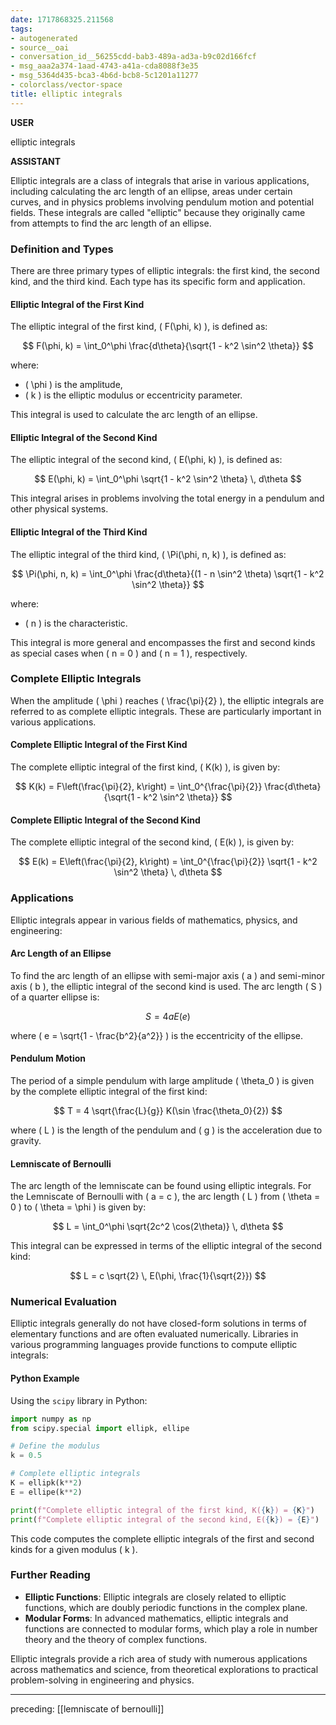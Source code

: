 ```yaml
---
date: 1717868325.211568
tags:
- autogenerated
- source__oai
- conversation_id__56255cdd-bab3-489a-ad3a-b9c02d166fcf
- msg_aaa2a374-1aad-4743-a41a-cda8088f3e35
- msg_5364d435-bca3-4b6d-bcb8-5c1201a11277
- colorclass/vector-space
title: elliptic integrals
---
```


**USER**

elliptic integrals


**ASSISTANT**

Elliptic integrals are a class of integrals that arise in various applications, including calculating the arc length of an ellipse, areas under certain curves, and in physics problems involving pendulum motion and potential fields. These integrals are called "elliptic" because they originally came from attempts to find the arc length of an ellipse.

### Definition and Types

There are three primary types of elliptic integrals: the first kind, the second kind, and the third kind. Each type has its specific form and application.

#### Elliptic Integral of the First Kind

The elliptic integral of the first kind, \( F(\phi, k) \), is defined as:

$$
F(\phi, k) = \int_0^\phi \frac{d\theta}{\sqrt{1 - k^2 \sin^2 \theta}}
$$

where:
- \( \phi \) is the amplitude,
- \( k \) is the elliptic modulus or eccentricity parameter.

This integral is used to calculate the arc length of an ellipse.

#### Elliptic Integral of the Second Kind

The elliptic integral of the second kind, \( E(\phi, k) \), is defined as:

$$
E(\phi, k) = \int_0^\phi \sqrt{1 - k^2 \sin^2 \theta} \, d\theta
$$

This integral arises in problems involving the total energy in a pendulum and other physical systems.

#### Elliptic Integral of the Third Kind

The elliptic integral of the third kind, \( \Pi(\phi, n, k) \), is defined as:

$$
\Pi(\phi, n, k) = \int_0^\phi \frac{d\theta}{(1 - n \sin^2 \theta) \sqrt{1 - k^2 \sin^2 \theta}}
$$

where:
- \( n \) is the characteristic.

This integral is more general and encompasses the first and second kinds as special cases when \( n = 0 \) and \( n = 1 \), respectively.

### Complete Elliptic Integrals

When the amplitude \( \phi \) reaches \( \frac{\pi}{2} \), the elliptic integrals are referred to as complete elliptic integrals. These are particularly important in various applications.

#### Complete Elliptic Integral of the First Kind

The complete elliptic integral of the first kind, \( K(k) \), is given by:

$$
K(k) = F\left(\frac{\pi}{2}, k\right) = \int_0^{\frac{\pi}{2}} \frac{d\theta}{\sqrt{1 - k^2 \sin^2 \theta}}
$$

#### Complete Elliptic Integral of the Second Kind

The complete elliptic integral of the second kind, \( E(k) \), is given by:

$$
E(k) = E\left(\frac{\pi}{2}, k\right) = \int_0^{\frac{\pi}{2}} \sqrt{1 - k^2 \sin^2 \theta} \, d\theta
$$

### Applications

Elliptic integrals appear in various fields of mathematics, physics, and engineering:

#### Arc Length of an Ellipse

To find the arc length of an ellipse with semi-major axis \( a \) and semi-minor axis \( b \), the elliptic integral of the second kind is used. The arc length \( S \) of a quarter ellipse is:

$$
S = 4a E(e)
$$

where \( e = \sqrt{1 - \frac{b^2}{a^2}} \) is the eccentricity of the ellipse.

#### Pendulum Motion

The period of a simple pendulum with large amplitude \( \theta_0 \) is given by the complete elliptic integral of the first kind:

$$
T = 4 \sqrt{\frac{L}{g}} K(\sin \frac{\theta_0}{2})
$$

where \( L \) is the length of the pendulum and \( g \) is the acceleration due to gravity.

#### Lemniscate of Bernoulli

The arc length of the lemniscate can be found using elliptic integrals. For the Lemniscate of Bernoulli with \( a = c \), the arc length \( L \) from \( \theta = 0 \) to \( \theta = \phi \) is given by:

$$
L = \int_0^\phi \sqrt{2c^2 \cos(2\theta)} \, d\theta
$$

This integral can be expressed in terms of the elliptic integral of the second kind:

$$
L = c \sqrt{2} \, E(\phi, \frac{1}{\sqrt{2}})
$$

### Numerical Evaluation

Elliptic integrals generally do not have closed-form solutions in terms of elementary functions and are often evaluated numerically. Libraries in various programming languages provide functions to compute elliptic integrals:

#### Python Example

Using the `scipy` library in Python:

```python
import numpy as np
from scipy.special import ellipk, ellipe

# Define the modulus
k = 0.5

# Complete elliptic integrals
K = ellipk(k**2)
E = ellipe(k**2)

print(f"Complete elliptic integral of the first kind, K({k}) = {K}")
print(f"Complete elliptic integral of the second kind, E({k}) = {E}")
```

This code computes the complete elliptic integrals of the first and second kinds for a given modulus \( k \).

### Further Reading

- **Elliptic Functions**: Elliptic integrals are closely related to elliptic functions, which are doubly periodic functions in the complex plane.
- **Modular Forms**: In advanced mathematics, elliptic integrals and functions are connected to modular forms, which play a role in number theory and the theory of complex functions.

Elliptic integrals provide a rich area of study with numerous applications across mathematics and science, from theoretical explorations to practical problem-solving in engineering and physics.


---

preceding: [[lemniscate of bernoulli]]